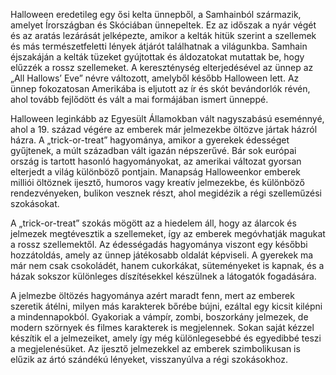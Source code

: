 Halloween eredetileg egy ősi kelta ünnepből, a Samhainból származik, amelyet Írországban és Skóciában 
ünnepeltek. Ez az időszak a nyár végét és az aratás lezárását jelképezte, amikor a kelták hitük szerint a 
szellemek és más természetfeletti lények átjárót találhatnak a világunkba. Samhain éjszakáján a kelták tüzeket 
gyújtottak és áldozatokat mutattak be, hogy elűzzék a rossz szellemeket. A kereszténység elterjedésével az ünnep 
az „All Hallows’ Eve” névre változott, amelyből később Halloween lett. Az ünnep fokozatosan Amerikába is 
eljutott az ír és skót bevándorlók révén, ahol tovább fejlődött és vált a mai formájában ismert ünneppé.

Halloween leginkább az Egyesült Államokban vált nagyszabású eseménnyé, ahol a 19. század végére az emberek már 
jelmezekbe öltözve jártak házról házra. A „trick-or-treat” hagyománya, amikor a gyerekek édességet gyűjtenek, a 
múlt században vált igazán népszerűvé. Bár sok európai ország is tartott hasonló hagyományokat, az amerikai 
változat gyorsan elterjedt a világ különböző pontjain. Manapság Halloweenkor emberek milliói öltöznek ijesztő, 
humoros vagy kreatív jelmezekbe, és különböző rendezvényeken, bulikon vesznek részt, ahol megidézik a régi 
szelleműzési szokásokat.

A „trick-or-treat” szokás mögött az a hiedelem áll, hogy az álarcok és jelmezek megtévesztik a szellemeket, így 
az emberek megóvhatják magukat a rossz szellemektől. Az édességadás hagyománya viszont egy későbbi hozzátoldás, 
amely az ünnep játékosabb oldalát képviseli. A gyerekek ma már nem csak csokoládét, hanem cukorkákat, 
süteményeket is kapnak, és a házak sokszor különleges díszítésekkel készülnek a látogatók fogadására.

A jelmezbe öltözés hagyománya azért maradt fenn, mert az emberek szeretik átélni, milyen más karakterek bőrébe 
bújni, ezáltal egy kicsit kilépni a mindennapokból. Gyakoriak a vámpír, zombi, boszorkány jelmezek, de modern 
szörnyek és filmes karakterek is megjelennek. Sokan saját kézzel készítik el a jelmezeiket, amely így még 
különlegesebbé és egyedibbé teszi a megjelenésüket. Az ijesztő jelmezekkel az emberek szimbolikusan is elűzik az 
ártó szándékú lényeket, visszanyúlva a régi szokásokhoz.


